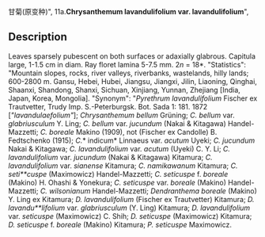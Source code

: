 甘菊(原变种)",
11a.**Chrysanthemum lavandulifolium var. lavandulifolium**",

## Description
Leaves sparsely pubescent on both surfaces or adaxially glabrous. Capitula large, 1-1.5 cm in diam. Ray floret lamina 5-7.5 mm. 2*n* = 18*.
  "Statistics": "Mountain slopes, rocks, river valleys, riverbanks, wastelands, hilly lands; 600-2800 m. Gansu, Hebei, Hubei, Jiangsu, Jiangxi, Jilin, Liaoning, Qinghai, Shaanxi, Shandong, Shanxi, Sichuan, Xinjiang, Yunnan, Zhejiang [India, Japan, Korea, Mongolia].
  "Synonym": "*Pyrethrum lavandulifolium* Fischer ex Trautvetter, Trudy Imp. S.-Peterburgsk. Bot. Sada 1: 181. 1872 [*\"lavandulaefolium\"*]; *Chrysanthemum bellum* Grüning; *C. bellum* var. *glabriusculum* Y. Ling; *C. bellum* var. *jucundum* (Nakai &amp; Kitagawa) Handel-Mazzetti; *C.* *boreale* Makino (1909), not (Fischer ex Candolle) B. Fedtschenko (1915); *C.** indicum* Linnaeus var. *acutum* Uyeki; *C. jucundum* Nakai &amp; Kitagawa; *C. lavandulifolium* var. *acutum* (Uyeki) C. Y. Li; *C. lavandulifolium* var. *jucundum* (Nakai &amp; Kitagawa) Kitamura; *C. lavandulifolium* var. *sianense* Kitamura; *C. namikawanum* Kitamura; *C. seti**cuspe* (Maximowicz) Handel-Mazzetti; *C. seticuspe* f. *boreale* (Makino) H. Ohashi &amp; Yonekura; *C. seticuspe* var. *boreale* (Makino) Handel-Mazzetti; *C. wilsonianum* Handel-Mazzetti; *Dendranthema boreale* (Makino) Y. Ling ex Kitamura; *D. lavandulifolium* (Fischer ex Trautvetter) Kitamura; *D. lavandu**lifolium* var. *glabriusculum* (Y. Ling) Kitamura; *D. lavandulifolium* var. *seticuspe* (Maximowicz) C. Shih; *D. seticuspe* (Maximowicz) Kitamura; *D. seticuspe* f. *boreale* (Makino) Kitamura; *P. seticuspe* Maximowicz.
